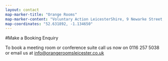 ```yaml
---
layout: contact
map-marker-title: "Orange Rooms"
map-marker-content: "Voluntary Action LeicesterShire, 9 Newarke Street, Leicester, LE1 5SN"
map-coordinates: "52.631892, -1.134650"
---
```


#Make a Booking Enquiry

To book a meeting room or conference suite call us now on 0116 257 5038 or email us at info@orangeroomsleicester.co.uk
